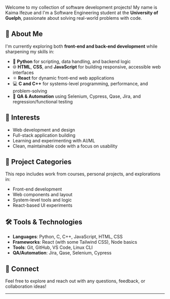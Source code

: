 Welcome to my collection of software development projects! My name is Kaima Ifezue and I'm a Software Engineering student at the **University of Guelph**, passionate about solving real-world problems with code.

## 🚀 About Me

I'm currently exploring both **front-end and back-end development** while sharpening my skills in:

- 🐍 **Python** for scripting, data handling, and backend logic  
- 🌐 **HTML**, **CSS**, and **JavaScript** for building responsive, accessible web interfaces  
- ⚛️ **React** for dynamic front-end web applications  
- 💻 **C and C++** for systems-level programming, performance, and problem-solving
- 🧪 **QA & Automation** using Selenium, Cypress, Qase, Jira, and regression/functional testing

## 🧠 Interests
- Web development and design
- Full-stack application building
- Learning and experimenting with AI/ML
- Clean, maintainable code with a focus on usability

## 📁 Project Categories
This repo includes work from courses, personal projects, and explorations in:
- Front-end development
- Web components and layout
- System-level tools and logic
- React-based UI experiments

## 🛠️ Tools & Technologies
- **Languages**: Python, C, C++, JavaScript, HTML, CSS
- **Frameworks**: React (with some Tailwind CSS), Node basics
- **Tools**: Git, GitHub, VS Code, Linux CLI
- **QA/Automation**: Jira, Qase, Selenium, Cypress

## 🔗 Connect
Feel free to explore and reach out with any questions, feedback, or collaboration ideas!

---

